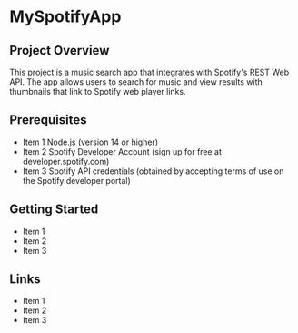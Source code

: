 # MySpotifyApp

## Project Overview

This project is a music search app that integrates with Spotify's REST Web API. The app allows users to search for music and view results with thumbnails that link to Spotify web player links.

## Prerequisites

* Item 1 Node.js (version 14 or higher)
* Item 2 Spotify Developer Account (sign up for free at developer.spotify.com)
* Item 3 Spotify API credentials (obtained by accepting terms of use on the Spotify developer portal)

## Getting Started

* Item 1
* Item 2
* Item 3

## Links

* Item 1
* Item 2
* Item 3
